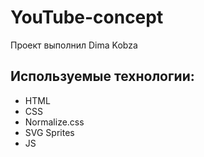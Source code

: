 # YouTube-concept

Проект выполнил Dima Kobza

## Используемые технологии:
- HTML
- CSS
- Normalize.css
- SVG Sprites
- JS
